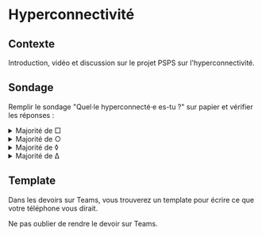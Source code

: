 # Hyperconnectivité

## Contexte

Introduction, vidéo et discussion sur le projet PSPS sur l'hyperconnectivité.

## Sondage

Remplir le sondage "Quel·le hyperconnecté·e es-tu ?" sur papier et vérifier les réponses :

<details>
<summary>Majorité de □</summary>

Le·la déconnecté·e

Tu aimes ton smartphone mais tu t'en sers vraiment quand ça t'est utile, pas en tant que hobby en soi. Tu es occupé·e ailleurs et les réseaux sociaux sont pour toi surtout un moyen de rester en contact avec tes ami·e·s ou ta famille. Tu postes rarement et tu utilises ton téléphone pour ... téléphoner. Toutefois, il est important de garder en tête de protéger tes données et de bien vérifier tes sources en ligne pour avoir des infos fiables. Tu trouveras plus sur le sujet de l'hyperconnectivité, notamment la protection des
données dans la rubrique "Réseaux sociaux" sur CIAO.

</details>

<details>
<summary>Majorité de ○</summary>

Le·la connecté·e tranquille

Tu es présent·e sur les réseaux en ton smartphone est sur toi la grande majorité du temps, mais tu sais trouver un équilibre entre la "vraie vie" et ta présence digitale, qui vient en second temps dans ta vie. C'est une bonne manière d'avoir les meilleurs aspects de chaque sphère : tu ne laisses pas les réseaux prendre le pas sur le reste et tu ne t'interdis pas d'y aller pour autant. Continue à être attentif·ve à ce qui est le mieux pour toi ! Tu trouveras plus sur le sujet de l'hyperconnectivité dans la rubrique "Réseaux sociaux" sur CIAO.

</details>

<details>
<summary>Majorité de ◊</summary>

L’hyperconnecté·e

On t'a certainement déjà dit que tu devrais être accro à ton smartphone. Ça ne sert à rien de le répéter, d'autant plus que la plupart de ce que tu y fais est important pour toi. Ce ne sont pas les activités qui posent problème, mais la fréquence à laquelle tu te sens attiré·e vers elles : les applis et les réseaux sont faits pour capter ton attention de cette manière, donc c'est normal que tu réagisses comme ça :-) et parfois ça aide si tu ne te sens pas très bien ; ça permet de t'évader un peu. Cela dit, tu peux le faire sans pour autant risquer de blesser les gens qui t'aiment et s'inquiètent pour toi : parles-en avec eux/elles, et donne-leur du temps. Tu trouveras plus sur le sujet de l'hyperconnectivité dans la rubrique "Réseaux
sociaux" sur Ciao.

</details>

<details>
<summary>Majorité de ∆</summary>

Le·la détox

Tu as conscience de ton usage parfois excessif de ton smartphone et tu as décidé de faire attention. Tu sais te mettre des limites tout en t'autorisant à te faire plaisir : c'est vrai, ça ne sert à rien de culpabiliser, tu cherches juste à changer certaines habitudes et trouver l'équilibre qui te convient. Tu as bien compris le fonctionnement de certains médias : continue comme ça et partage tes trucs et astuces avec tes potes qui auraient envie de te rejoindre ! Tu trouveras plus sur le sujet de l'hyperconnectivité, notamment l'addiction à l'Internet, dans la rubrique "Réseaux sociaux" sur CIAO.

</details>

## Template

Dans les devoirs sur Teams, vous trouverez un template pour écrire ce que votre téléphone vous dirait.

Ne pas oublier de rendre le devoir sur Teams.
